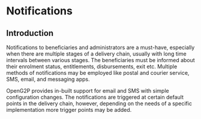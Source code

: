 # Notifications

## Introduction

Notifications to beneficiaries and administrators are a must-have, especially when there are multiple stages of a delivery chain, usually with long time intervals between various stages. The beneficiaries must be informed about their enrolment status, entitlements, disbursements, exit etc. Multiple methods of notifications may be employed like postal and courier service, SMS, email, and messaging apps.&#x20;

OpenG2P provides in-built support for email and SMS with simple configuration changes. The notifications are triggered at certain default points in the delivery chain, however, depending on the needs of a specific implementation more trigger points may be added.

